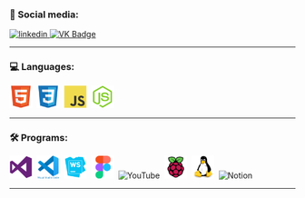 ### 🤝 Social media: 
  
   <div id="badges"> 
     <a href="" target="_blank"> 
       <img src="https://www.freepik.com/icon/instagram_2111463.png" width="40" height="40" alt="linkedin" /> 
     </a> 
     <!-- <a href="https://t.me/tehnomaniak07" target="_blank"> 
       <img src="https://www.flaticon.com/free-icon/telegram_2111646" width="40" height="40" alt="telegram group" /> 
     </a> 
     <a href="https://www.youtube.com/channel/UCbORpXVw1JNc0JYFSUqLWXA" target="_blank"> 
       <img src="https://cdn-icons-png.flaticon.com/512/3670/3670147.png" width="40" height="40" alt="Youtube"/> 
     </a> --> 
     <a href="https://vk.com/f1ll_zzz" target="_blank"> 
       <img src="https://cdn-icons-png.flaticon.com/512/145/145813.png" width="40" height="40" alt="VK Badge"/> 
     </a> 
     <!-- <a href="https://dzen.ru/tehnomaniak" target="_blank"> 
       <img src="https://upload.wikimedia.org/wikipedia/commons/thumb/a/ab/Yandex_Zen_logo_icon.svg/1024px-Yandex_Zen_logo_icon.svg.png" width="40" height="40" alt="Zen Badge"/> 
     </a> --> 
   </div> 
  
 --- 
  
 ### 💻 Languages: 
  
 <div> 
<img src="https://github.com/devicons/devicon/blob/master/icons/html5/html5-original.svg" title="html5" alt="html5" width="40" height="40"/>&nbsp 
   <img src="https://github.com/devicons/devicon/blob/master/icons/css3/css3-original.svg" title="css" alt="css" width="40" height="40"/>&nbsp 
   <img src="https://github.com/devicons/devicon/blob/master/icons/javascript/javascript-original.svg" title="javascript" alt="javascript" width="40" height="40"/>&nbsp 
   <img src="https://github.com/devicons/devicon/blob/master/icons/nodejs/nodejs-original.svg" title="nodejs" alt="nodejs" width="40" height="40"/>&nbsp 
   
 --- 
  
 ### 🛠 Programs: 
  
 <div> 
   <img src="https://github.com/devicons/devicon/blob/master/icons/visualstudio/visualstudio-plain.svg" title="DaVinci Resolve" alt="visual studio" width="40" height="40"/>&nbsp; 
   <img src="https://github.com/devicons/devicon/blob/master/icons/vscode/vscode-original-wordmark.svg" alt="vscode" width="40" height="40"/>&nbsp; 
   <img src="https://github.com/devicons/devicon/blob/master/icons/webstorm/webstorm-plain.svg" title="webshtorm" alt="webshtorm" width="40" height="40"/>&nbsp; 
   <img src="https://github.com/devicons/devicon/blob/master/icons/figma/figma-original.svg" title="figma" alt="figma" width="40" height="40"/>&nbsp; 
   <img src="https://upload.wikimedia.org/wikipedia/commons/9/9e/YouTube_Logo_%282013-2017%29.svg" title="YouTube" alt="YouTube" width="40" height="40"/>&nbsp; 
   <img src="https://github.com/devicons/devicon/blob/master/icons/raspberrypi/raspberrypi-original.svg" title="raspberrypi" alt="raspberrypi" width="40" height="40"/>&nbsp; 
   <img src="https://github.com/devicons/devicon/blob/master/icons/linux/linux-original.svg" title="linux" alt="linux" width="40" height="40"/>&nbsp; 
   <img src="https://upload.wikimedia.org/wikipedia/commons/e/e9/Notion-logo.svg" title="Notion" alt="Notion" width="40" height="40"/>&nbsp; 
 </div> 
  
 --- 
 